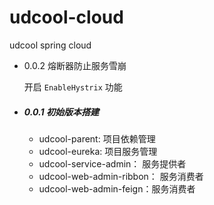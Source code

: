 # udcool-cloud
udcool spring cloud



- 0.0.2 熔断器防止服务雪崩

  开启 `EnableHystrix` 功能



- ##### 0.0.1 初始版本搭建
  - udcool-parent: 项目依赖管理
  - ​udcool-eureka: 项目服务管理
  - udcool-service-admin： 服务提供者
  - udcool-web-admin-ribbon： 服务消费者
  - ​udcool-web-admin-feign：服务消费者



